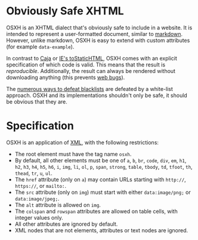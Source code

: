 Obviously Safe XHTML
====================

OSXH is an XHTML dialect that's obviously safe to include in a website. It is intended to represent a user-formatted document, similar to [markdown](http://daringfireball.net/projects/markdown/). However, unlike markdown, OSXH is easy to extend with custom attributes (for example `data-example`).

In contrast to [Caja](https://github.com/theSmaw/Caja-HTML-Sanitizer) or [IE's toStaticHTML](http://msdn.microsoft.com/en-us/library/ie/cc848922.aspx), OSXH comes with an explicit specification of which code is valid. This means that the result is *reproducible*. Additionally, the result can always be rendered without downloading anything (this prevents [web bugs](http://en.wikipedia.org/wiki/Web_bug)).

The [numerous ways to defeat blacklists](http://ha.ckers.org/xss.html) are defeated by a white-list approach. OSXH and its implementations shouldn't only be safe, it should be obvious that they are.

Specification
=============

OSXH is an application of [XML](http://www.w3.org/TR/REC-xml/), with the following restrictions:

* The root element must have the tag name `osxh`.
* By default, all other elements must be one of `a`, `b`, `br`, `code`, `div`, `em`, `h1`, `h2`, `h3`, `h4`, `h5`, `h6`, `i`, `img`, `li`, `ol`, `p`, `span`, `strong`, `table`, `tbody`, `td`, `tfoot`, `th`, `thead`, `tr`, `u`, `ul`.
* The `href` attribute (only on `a`) may contain URLs starting with `http://`, `https://`, or `mailto:`.
* The `src` attribute (only on `img`) must start with either `data:image/png;` or `data:image/jpeg;`.
* The `alt` attribute is allowed on `img`.
* The `colspan` and `rowspan` attributes are allowed on table cells, with integer values only.
* All other attributes are ignored by default.
* XML nodes that are not elements, attributes or text nodes are ignored.
